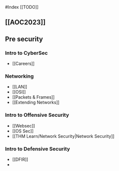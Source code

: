 #Index
[[TODO]]
## [[AOC2023]]

## Pre security

### Intro to CyberSec
- [[Careers]]

### Networking
- [[LAN]]
- [[OSI]]
- [[Packets & Frames]]
- [[Extending Networks]]

### Intro to Offensive Security
- [[Websec]]
- [[OS Sec]]
- [[THM Learn/Network Security|Network Security]]

### Intro to Defensive Security
- [[DFIR]]
- 
